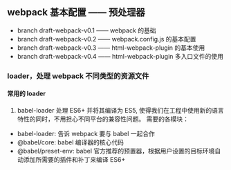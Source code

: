 
## webpack 基本配置 —— 预处理器

* branch draft-webpack-v0.1 —— webpack 的基础
* branch draft-webpack-v0.2 —— webpack.config.js 的基本配置
* branch draft-webpack-v0.3 —— html-webpack-plugin 的基本使用
* branch draft-webpack-v0.4 —— html-webpack-plugin 多入口文件的使用

### loader，处理 webpack 不同类型的资源文件
#### 常用的 loader
1.  babel-loader 处理 ES6+ 并将其编译为 ES5, 使得我们在工程中使用新的语言特性的同时，不用担心不同平台的兼容性问题。
需要的各模块：
* babel-loader: 告诉 webpack 要与 babel 一起合作
* @babel/core:  babel 编译器的核心代码
* @babel/preset-env:  babel 官方推荐的预置器，根据用户设置的目标环境自动添加所需要的插件和补丁来编译 ES6+

> 

